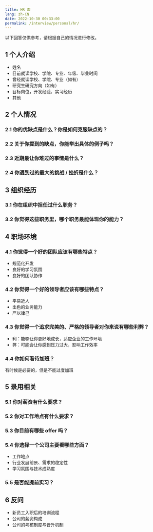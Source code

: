 ```yaml
---
title: HR 面
lang: zh-CN
date: 2022-10-30 00:33:00
permalink: /interview/personal/hr/
---
```


以下回答仅供参考，请根据自己的情况进行修改。

## 1 个人介绍

- 姓名
- 目前就读学校、学院、专业、年级、毕业时间
- 曾经就读学校、学院、专业（如有）
- 研究生研究方向（如有）
- 目标岗位，开发经验，实习经历
- 其他

## 2 个人情况

### 2.1 你的优缺点是什么？你是如何克服缺点的？

### 2.2 关于你提到的缺点，你能举出具体的例子吗？

### 2.3 近期最让你难过的事情是什么？

### 2.4 你遇到过的最大的挑战 / 挫折是什么？

## 3 组织经历

### 3.1 你在组织中担任过什么职务？

### 3.2 你觉得这些职务里，哪个职务最能体现你的能力？

## 4 职场环境

### 4.1 你觉得一个好的团队应该有哪些特点？

- 规范化开发
- 良好的学习氛围
- 良好的团队协作

### 4.2 你觉得一个好的领导者应该有哪些特点？

- 平易近人
- 出色的业务能力
- 严以律己

### 4.3 你觉得一个追求完美的、严格的领导者对你来说有哪些利弊？

- 利：能够让你更好地成长，适应企业的工作环境
- 弊：可能会让你感到压力过大，影响工作效率

### 4.4 你如何看待加班？

有时候是必要的，但是不能过度加班

## 5 录用相关

### 5.1 你对薪资有什么要求？

### 5.2 你对工作地点有什么要求？

### 5.3 你目前有哪些 offer 吗？

### 5.4 你选择一个公司主要看哪些方面？

- 工作地点
- 行业发展前景、需求的稳定性
- 学习氛围与技术成熟度

### 5.5 是否能提前实习？

## 6 反问

- 新员工入职后的培训流程
- 公司的薪资构成
- 公司的考核制度与晋升机制
